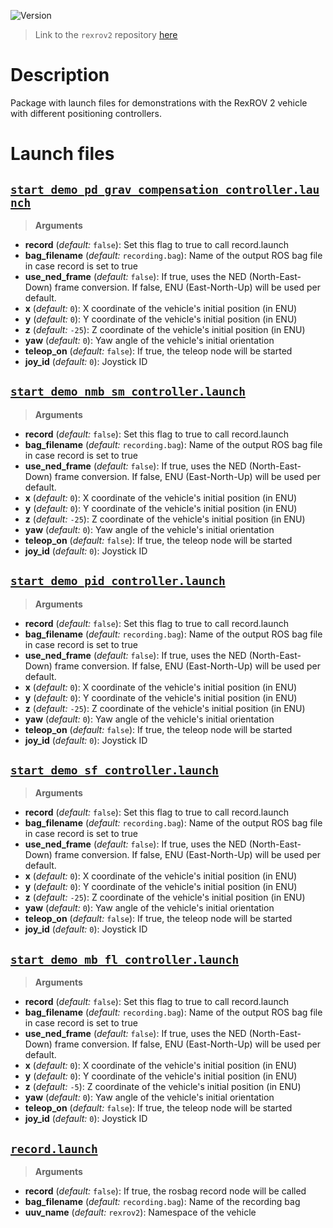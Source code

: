 ![Version](https://img.shields.io/badge/version-0.1.3-brightgreen.svg)

> Link to the `rexrov2` repository [here](https://github.com/uuvsimulator/rexrov2)

# Description

Package with launch files for demonstrations with the RexROV 2 vehicle with different positioning controllers.

# Launch files

## [`start_demo_pd_grav_compensation_controller.launch`](https://github.com/uuvsimulator/rexrov2/tree/master/rexrov2_gazebo/launch/start_demo_pd_grav_compensation_controller.launch)

> **Arguments**

* **record** (*default:* `false`): Set this flag to true to call record.launch
* **bag_filename** (*default:* `recording.bag`): Name of the output ROS bag file in case record is set to true
* **use_ned_frame** (*default:* `false`): If true, uses the NED (North-East-Down) frame conversion. If false, ENU (East-North-Up) will be used per default.
* **x** (*default:* `0`): X coordinate of the vehicle's initial position (in ENU)
* **y** (*default:* `0`): Y coordinate of the vehicle's initial position (in ENU)
* **z** (*default:* `-25`): Z coordinate of the vehicle's initial position (in ENU)
* **yaw** (*default:* `0`): Yaw angle of the vehicle's initial orientation
* **teleop_on** (*default:* `false`): If true, the teleop node will be started
* **joy_id** (*default:* `0`): Joystick ID

## [`start_demo_nmb_sm_controller.launch`](https://github.com/uuvsimulator/rexrov2/tree/master/rexrov2_gazebo/launch/start_demo_nmb_sm_controller.launch)

> **Arguments**

* **record** (*default:* `false`): Set this flag to true to call record.launch
* **bag_filename** (*default:* `recording.bag`): Name of the output ROS bag file in case record is set to true
* **use_ned_frame** (*default:* `false`): If true, uses the NED (North-East-Down) frame conversion. If false, ENU (East-North-Up) will be used per default.
* **x** (*default:* `0`): X coordinate of the vehicle's initial position (in ENU)
* **y** (*default:* `0`): Y coordinate of the vehicle's initial position (in ENU)
* **z** (*default:* `-25`): Z coordinate of the vehicle's initial position (in ENU)
* **yaw** (*default:* `0`): Yaw angle of the vehicle's initial orientation
* **teleop_on** (*default:* `false`): If true, the teleop node will be started
* **joy_id** (*default:* `0`): Joystick ID

## [`start_demo_pid_controller.launch`](https://github.com/uuvsimulator/rexrov2/tree/master/rexrov2_gazebo/launch/start_demo_pid_controller.launch)

> **Arguments**

* **record** (*default:* `false`): Set this flag to true to call record.launch
* **bag_filename** (*default:* `recording.bag`): Name of the output ROS bag file in case record is set to true
* **use_ned_frame** (*default:* `false`): If true, uses the NED (North-East-Down) frame conversion. If false, ENU (East-North-Up) will be used per default.
* **x** (*default:* `0`): X coordinate of the vehicle's initial position (in ENU)
* **y** (*default:* `0`): Y coordinate of the vehicle's initial position (in ENU)
* **z** (*default:* `-25`): Z coordinate of the vehicle's initial position (in ENU)
* **yaw** (*default:* `0`): Yaw angle of the vehicle's initial orientation
* **teleop_on** (*default:* `false`): If true, the teleop node will be started
* **joy_id** (*default:* `0`): Joystick ID

## [`start_demo_sf_controller.launch`](https://github.com/uuvsimulator/rexrov2/tree/master/rexrov2_gazebo/launch/start_demo_sf_controller.launch)

> **Arguments**

* **record** (*default:* `false`): Set this flag to true to call record.launch
* **bag_filename** (*default:* `recording.bag`): Name of the output ROS bag file in case record is set to true
* **use_ned_frame** (*default:* `false`): If true, uses the NED (North-East-Down) frame conversion. If false, ENU (East-North-Up) will be used per default.
* **x** (*default:* `0`): X coordinate of the vehicle's initial position (in ENU)
* **y** (*default:* `0`): Y coordinate of the vehicle's initial position (in ENU)
* **z** (*default:* `-25`): Z coordinate of the vehicle's initial position (in ENU)
* **yaw** (*default:* `0`): Yaw angle of the vehicle's initial orientation
* **teleop_on** (*default:* `false`): If true, the teleop node will be started
* **joy_id** (*default:* `0`): Joystick ID

## [`start_demo_mb_fl_controller.launch`](https://github.com/uuvsimulator/rexrov2/tree/master/rexrov2_gazebo/launch/start_demo_mb_fl_controller.launch)

> **Arguments**

* **record** (*default:* `false`): Set this flag to true to call record.launch
* **bag_filename** (*default:* `recording.bag`): Name of the output ROS bag file in case record is set to true
* **use_ned_frame** (*default:* `false`): If true, uses the NED (North-East-Down) frame conversion. If false, ENU (East-North-Up) will be used per default.
* **x** (*default:* `0`): X coordinate of the vehicle's initial position (in ENU)
* **y** (*default:* `0`): Y coordinate of the vehicle's initial position (in ENU)
* **z** (*default:* `-5`): Z coordinate of the vehicle's initial position (in ENU)
* **yaw** (*default:* `0`): Yaw angle of the vehicle's initial orientation
* **teleop_on** (*default:* `false`): If true, the teleop node will be started
* **joy_id** (*default:* `0`): Joystick ID

## [`record.launch`](https://github.com/uuvsimulator/rexrov2/tree/master/rexrov2_gazebo/launch/record.launch)

> **Arguments**

* **record** (*default:* `false`): If true, the rosbag record node will be called
* **bag_filename** (*default:* `recording.bag`): Name of the recording bag
* **uuv_name** (*default:* `rexrov2`): Namespace of the vehicle

